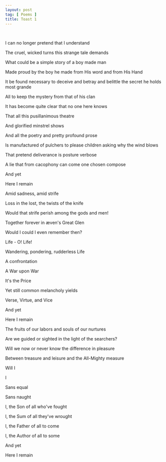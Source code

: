 ```yaml
---
layout: post
tag: [ Poems ]
title: Toast 1
---
```


<br/>

I can no longer pretend that I understand

The cruel, wicked turns this strange tale demands

What could be a simple story of a boy made man

Made proud by the boy he made from His word and from His Hand

It be found necessary to deceive and betray and belittle the secret he holds most grande

All to keep the mystery from that of his clan

It has become quite clear that no one here knows

That all this pusillanimous theatre

And glorified minstrel shows

And all the poetry and pretty profound prose

Is manufactured of pulchers to please children asking why the wind blows

That pretend deliverance is posture verbose

A lie that from cacophony can come one chosen compose



And yet

Here I remain



Amid sadness, amid strife

Loss in the lost, the twists of the knife

Would that strife perish among the gods and men!

Together forever in æven's Great Glen

Would I could I even remember then?

Life - O! Life!

Wandering, pondering, rudderless Life

A confrontation

A War upon War

It's the Price

Yet still common melancholy yields

Verse, Virtue, and Vice



And yet

Here I remain



The fruits of our labors and souls of our nurtures

Are we guided or sighted in the light of the searchers?

Will we now or never know the difference in pleasure

Between treasure and leisure and the All-Mighty measure

Will I

I 

Sans equal

Sans naught

I, the Son of all who've fought

I, the Sum of all they've wrought

I, the Father of all to come

I, the Author of all to some



And yet

Here I remain

<br/>

